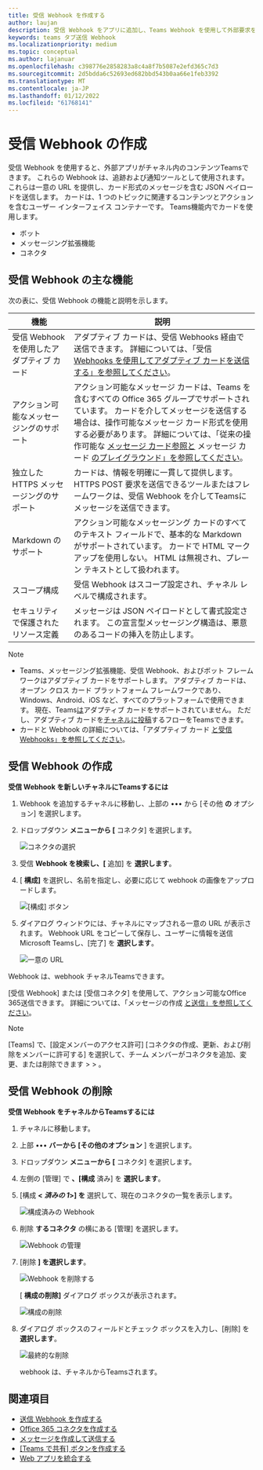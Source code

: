 ```yaml
---
title: 受信 Webhook を作成する
author: laujan
description: 受信 Webhook をアプリに追加し、Teams Webhook を使用して外部要求をTeamsする方法について説明します。
keywords: teams タブ送信 Webhook
ms.localizationpriority: medium
ms.topic: conceptual
ms.author: lajanuar
ms.openlocfilehash: c398776e2858283a8c4a8f7b5087e2efd365c7d3
ms.sourcegitcommit: 2d5bdda6c52693ed682bbd543b0aa66e1feb3392
ms.translationtype: MT
ms.contentlocale: ja-JP
ms.lasthandoff: 01/12/2022
ms.locfileid: "61768141"
---
```

# <a name="create-incoming-webhook"></a>受信 Webhook の作成

受信 Webhook を使用すると、外部アプリがチャネル内のコンテンツTeamsできます。 これらの Webhook は、追跡および通知ツールとして使用されます。 これらは一意の URL を提供し、カード形式のメッセージを含む JSON ペイロードを送信します。 カードは、1 つのトピックに関連するコンテンツとアクションを含むユーザー インターフェイス コンテナーです。 Teams機能内でカードを使用します。

* ボット
* メッセージング拡張機能
* コネクタ

## <a name="key-features-of-incoming-webhook"></a>受信 Webhook の主な機能

次の表に、受信 Webhook の機能と説明を示します。

| 機能 | 説明 |
| ------- | ----------- |
|受信 Webhook を使用したアダプティブ カード|アダプティブ カードは、受信 Webhooks 経由で送信できます。 詳細については、「受信 [Webhooks を使用してアダプティブ カードを送信する」を参照してください](../../webhooks-and-connectors/how-to/connectors-using.md#send-adaptive-cards-using-an-incoming-webhook)。|
|アクション可能なメッセージングのサポート|アクション可能なメッセージ カードは、Teams を含むすべての Office 365 グループでサポートされています。 カードを介してメッセージを送信する場合は、操作可能なメッセージ カード形式を使用する必要があります。 詳細については、「従来の操作可能な [メッセージ カード参照と](/outlook/actionable-messages/message-card-reference) メッセージ カード [のプレイグラウンド」を参照してください](https://messagecardplayground.azurewebsites.net)。|
|独立した HTTPS メッセージングのサポート|カードは、情報を明確に一貫して提供します。 HTTPS POST 要求を送信できるツールまたはフレームワークは、受信 Webhook を介してTeamsにメッセージを送信できます。|
|Markdown のサポート|アクション可能なメッセージング カードのすべてのテキスト フィールドで、基本的な Markdown がサポートされています。 カードで HTML マークアップを使用しない。 HTML は無視され、プレーン テキストとして扱われます。|
|スコープ構成|受信 Webhook はスコープ設定され、チャネル レベルで構成されます。|
|セキュリティで保護されたリソース定義|メッセージは JSON ペイロードとして書式設定されます。 この宣言型メッセージング構造は、悪意のあるコードの挿入を防止します。|

> [!NOTE]
> * Teams、メッセージング拡張機能、受信 Webhook、およびボット フレームワークはアダプティブ カードをサポートします。 アダプティブ カードは、オープン クロス カード プラットフォーム フレームワークであり、Windows、Android、iOS など、すべてのプラットフォームで使用できます。 現在、Teams[は](../../webhooks-and-connectors/how-to/connectors-creating.md)アダプティブ カードをサポートされていません。 ただし、アダプティブ カードを[チャネルに投稿](https://flow.microsoft.com/blog/microsoft-flow-in-microsoft-teams/)するフローをTeamsできます。
> * カードと Webhook の詳細については、「アダプティブ カード [と受信 Webhooks」を参照してください](~/task-modules-and-cards/what-are-cards.md#adaptive-cards-and-incoming-webhooks)。

## <a name="create-incoming-webhook"></a>受信 Webhook の作成

**受信 Webhook を新しいチャネルにTeamsするには**

1. Webhook を追加するチャネルに移動し、上部の &#8226;&#8226;&#8226; から [その他 **の** オプション] を選択します。
1. ドロップダウン **メニューから [** コネクタ] を選択します。

    ![コネクタの選択](~/assets/images/connectors.png)

1. 受信 **Webhook を検索し、[** 追加] を **選択します**。
1. [ **構成]** を選択し、名前を指定し、必要に応じて webhook の画像をアップロードします。

    ![[構成] ボタン](~/assets/images/configure.png)

1. ダイアログ ウィンドウには、チャネルにマップされる一意の URL が表示されます。 Webhook URL をコピーして保存し、ユーザーに情報を送信Microsoft Teamsし、[完了] を **選択します**。

    ![一意の URL](~/assets/images/url.png)

Webhook は、webhook チャネルTeamsできます。

[受信 Webhook] または [受信コネクタ] を使用して、アクション可能なOffice 365送信できます。 詳細については、「メッセージの作成 [と送信」を参照してください](~/webhooks-and-connectors/how-to/connectors-using.md)。

> [!NOTE]
> [Teams] で、[設定メンバーのアクセス許可] [コネクタの作成、更新、および削除をメンバーに許可する] を選択して、チーム メンバーがコネクタを追加、変更、または削除できます  >    >  。

## <a name="remove-incoming-webhook"></a>受信 Webhook の削除

**受信 Webhook をチャネルからTeamsするには**

1. チャネルに移動します。
1. 上部 &#8226;&#8226;&#8226; **バーから [その他のオプション** ] を選択します。
1. ドロップダウン **メニューから [** コネクタ] を選択します。
1. 左側の [管理] で **、[構成** 済み] を **選択します**。
1. [構成 **< *済みの 1*>] を** 選択して、現在のコネクタの一覧を表示します。

    ![構成済みの Webhook](~/assets/images/configured.png)

1. 削除 **するコネクタ** の横にある [管理] を選択します。

    ![Webhook の管理](~/assets/images/manage.png)

1. [削除 **] を選択します**。

    ![Webhook を削除する](~/assets/images/remove.png)

    [ **構成の削除]** ダイアログ ボックスが表示されます。

    ![構成の削除](~/assets/images/removeconfiguration.png)

1. ダイアログ ボックスのフィールドとチェック ボックスを入力し、[削除] を **選択します**。

    ![最終的な削除](~/assets/images/finalremove.png)

    webhook は、チャネルからTeamsされます。

## <a name="see-also"></a>関連項目

* [送信 Webhook を作成する](~/webhooks-and-connectors/how-to/add-outgoing-webhook.md)
* [Office 365 コネクタを作成する](~/webhooks-and-connectors/how-to/connectors-creating.md)
* [メッセージを作成して送信する](~/webhooks-and-connectors/how-to/connectors-using.md)
* [[Teams で共有] ボタンを作成する](../../concepts/build-and-test/share-to-teams.md#create-share-to-teams-button)
* [Web アプリを統合する](~/samples/integrate-web-apps-overview.md)
